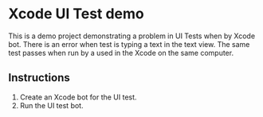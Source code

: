 # Xcode UI Test demo

This is a demo project demonstrating a problem in UI Tests when by Xcode bot. There is an error when test is typing a text in the text view. The same test passes when run by a used in the Xcode on the same computer.

## Instructions

1. Create an Xcode bot for the UI test.
1. Run the UI test bot.